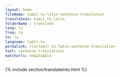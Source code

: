 ```yaml
---
layout: home
fileName: tamil-to-latin-sentence-translation
translatein: tamil_to_latin
folderName : translate
lang: la
from: ta
to: la
langname: tamil-to
permalink: /la/tamil-to-latin-sentence-translation
tool: sentence-translations
matchurls: en&&ta&&la
---
```

{% include section/translateinto.html %}
